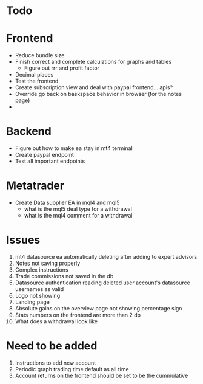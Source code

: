 # Todo
# Frontend
*   Reduce bundle size
*   Finish correct and complete calculations for graphs and tables
    *   Figure out rrr and profit factor
*   Decimal places
*   Test the frontend
*   Create subscription view and deal with paypal frontend... apis?
*   Override go back on baskspace behavior in browser (for the notes page)
*   

# Backend
*   Figure out how to make ea stay in mt4 terminal
*   Create paypal endpoint
*   Test all important endpoints

# Metatrader
*   Create Data supplier EA in mql4 and mql5
    *   what is the mql5 deal type for a withdrawal
    *   what is the mql4 comment for a withdrawal

# Issues
1.  mt4 datasource ea automatically deleting after adding to expert advisors
2.  Notes not saving properly
3.  Complex instructions
4.  Trade commissions not saved in the db
5.  Datasource authentication reading deleted user account's datasource usernames as valid
6.  Logo not showing
7.  Landing page
8.  Absolute gains on the overview page not showing percentage sign
9.  Stats numbers on the frontend are more than 2 dp
10. What does a withdrawal look like

# Need to be added
1.  Instructions to add new account
2.  Periodic graph trading time default as all time
3.  Account returns on the frontend should be set to be the cummulative